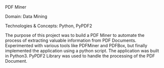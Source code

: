 PDF Miner

Domain: Data Mining

Technologies & Concepts: Python, PyPDF2

The purpose of this project was to build a PDF Miner to automate the process of extracting valuable information from PDF Documents. 
Experimented with various tools like PDFMiner and PDFBox, but finally implemented the application using a python script. 
The application was built in Python3.
PyPDF2 Library was used to handle the processing of the PDF Document.
